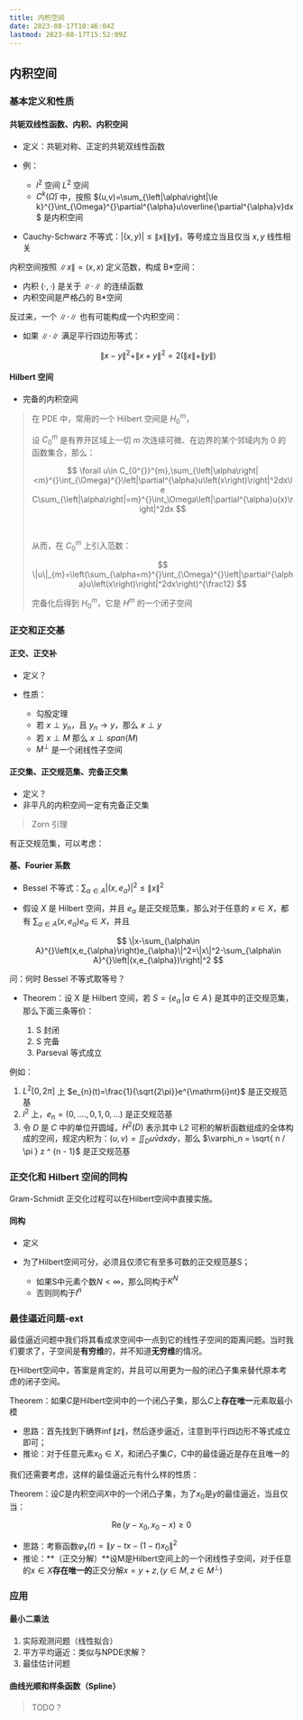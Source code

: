 ```yaml
---
title: 内积空间
date: 2023-08-17T10:46:04Z
lastmod: 2023-08-17T15:52:09Z
---
```




## 内积空间

### 基本定义和性质

#### 共轭双线性函数、内积、内积空间

* 定义：共轭对称、正定的共轭双线性函数
* 例：

  * $l^2$ 空间 $L^2$ 空间
  * $C^k(\bar \Omega)$ 中，按照 $(u,v)=\sum_{\left|\alpha\right|\le k}^{}\int_{\Omega}^{}\partial^{\alpha}u\overline{\partial^{\alpha}v}dx$ 是内积空间
* Cauchy-Schwarz 不等式：$|(x, y) | \le \| x \| \|y\|$，等号成立当且仅当 $x, y$ 线性相关

内积空间按照 $\|x\|=(x, x)$ 定义范数，构成 B*空间：

* 内积 $(\cdot, \cdot)$ 是关于 $\|\cdot \|$ 的连续函数
* 内积空间是严格凸的 B*空间

反过来，一个 $\|\cdot \|$ 也有可能构成一个内积空间：

* 如果 $\|\cdot \|$ 满足平行四边形等式：

  $$
  \|x-y\|^2+\|x+y\|^2=2\left(\|x\|+\|y\|\right)
  $$

#### Hilbert 空间

* 完备的内积空间

> 在 PDE 中，常用的一个 Hilbert 空间是 $H^m_0$，
>
> 设 $C_0^m$ 是有界开区域上一切 $m$ 次连续可微、在边界的某个邻域内为 0 的函数集合，那么：
>
> $$
> \forall u\in C_{0^{}}^{m},\sum_{\left|\alpha\right|<m}^{}\int_{\Omega}^{}\left|\partial^{\alpha}u\left(x\right)\right|^2dx\le C\sum_{\left|\alpha\right|=m}^{}\int_\Omega\left|\partial^{\alpha}u(x)\right|^2dx
> $$
>
> ‍
>
> 从而，在 $C^m_0$ 上引入范数：
>
> $$
> \|u\|_{m}=\left(\sum_{\alpha=m}^{}\int_{\Omega}^{}\left|\partial^{\alpha}u\left(x\right)\right|^2dx\right)^{\frac12}
> $$
>
> 完备化后得到 $H^m_0$，它是 $H^m$ 的一个闭子空间

### 正交和正交基

#### 正交、正交补

* 定义？
* 性质：

  * 勾股定理
  * 若 $x\perp y_n$，且 $y_n \to y$，那么 $x \perp y$​
  * 若 $x \perp M$ 那么 $x \perp span(M)$​
  * $M^\perp$ 是一个闭线性子空间

#### 正交集、正交规范集、完备正交集

* 定义？
* 非平凡的内积空间一定有完备正交集

> Zorn 引理

有正交规范集，可以考虑：

#### 基、Fourier 系数

* Bessel 不等式：$\sum_{\alpha \in A} |(x, e_\alpha)|^2\le \| x \| ^ 2$
* 假设 $X$ 是 Hilbert 空间，并且 $e_\alpha$ 是正交规范集，那么对于任意的 $x\in X$，都有 $\sum _{\alpha \in A }(x, e_\alpha) e_\alpha \in X$，并且

  $$
  \|x-\sum_{\alpha\in A}^{}\left(x,e_{\alpha}\right)e_{\alpha}\|^2=\|x\|^2-\sum_{\alpha\in A}^{}\left|(x,e_{\alpha})\right|^2
  $$

问：何时 Bessel 不等式取等号？

* Theorem：设 X 是 Hilbert 空间，若 $S=\left\lbrace e_{\alpha}\,\vert\alpha\in A\,\right\rbrace$ 是其中的正交规范集，那么下面三条等价：

  1. S 封闭
  2. S 完备
  3. Parseval 等式成立

例如：

1. $L^2 [0, 2\pi]$ 上 $e_{n}(t)=\frac{1}{\sqrt{2\pi}}e^{\mathrm{i}nt}$ 是正交规范基
2. $l^2$ 上，$e_n = ( 0, ...., 0, 1, 0, ... )$ 是正交规范基
3. 令 $D$ 是 $C$ 中的单位开圆域，$H^2(D)$ 表示其中 L2 可积的解析函数组成的全体构成的空间，规定内积为：$(u,v)=\iint_{D}u\bar{v}dxdy$，那么 $\varphi_n = \sqrt{ n / \pi } z ^ {n - 1}$ 是正交规范基

### 正交化和 Hilbert 空间的同构

Gram-Schmidt 正交化过程可以在Hilbert空间中直接实施。

#### 同构

* 定义
* 为了Hilbert空间可分，必须且仅须它有至多可数的正交规范基S；

  * 如果S中元素个数$N < \infty$，那么同构于$K^N$​
  * 否则同构于$l^n$​

### 最佳逼近问题-ext

最佳逼近问题中我们将其看成求空间中一点到它的线性子空间的距离问题。当时我们要求了，子空间是**有穷维**的，并不知道**无穷维**的情况。

在Hilbert空间中，答案是肯定的，并且可以用更为一般的闭凸子集来替代原本考虑的闭子空间。

Theorem：如果$C$是Hilbert空间中的一个闭凸子集，那么$C$上**存在唯一**元素取最小模

* 思路：首先找到下确界$\inf \| z\|$，然后逐步逼近，注意到平行四边形不等式成立即可；
* 推论：对于任意元素$x_0 \in X$，和闭凸子集$C$，C中的最佳逼近是存在且唯一的

我们还需要考虑，这样的最佳逼近元有什么样的性质：

Theorem：设$C$是内积空间$X$中的一个闭凸子集，为了$x_0$是$y$的最佳逼近，当且仅当：

$$
\operatorname{Re}\left(y-x_0,x_0-x\right)\ge0
$$

* 思路：考察函数$\varphi _ x (t) = \| y - tx - (1-t) x _ 0\|^2$​
* 推论：**（正交分解）**设M是Hilbert空间上的一个闭线性子空间，对于任意的$x \in X$​**存在唯一的**正交分解$x = y + z, ( y \in M , z \in M ^ \perp)$​

### 应用

#### 最小二乘法

1. 实际观测问题（线性拟合）
2. 平方平均逼近：类似与NPDE求解？
3. 最佳估计问题

#### 曲线光顺和样条函数（Spline）

> TODO？
